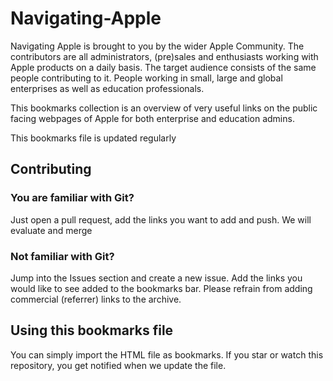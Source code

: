 # Navigating-Apple

Navigating Apple is brought to you by the wider Apple Community. The contributors are all administrators, (pre)sales and enthusiasts working with Apple products on a daily basis. The target audience consists of the same people contributing to it. People working in small, large and global enterprises as well as education professionals.

This bookmarks collection is an overview of very useful links on the public facing webpages of Apple for both enterprise and education admins. 

This bookmarks file is updated regularly 

## Contributing
### You are familiar with Git?
Just open a pull request, add the links you want to add and push. We will evaluate and merge

### Not familiar with Git?
Jump into the Issues section and create a new issue. Add the links you would like to see added to the bookmarks bar. Please refrain from adding commercial (referrer) links to the archive.

## Using this bookmarks file
You can simply import the HTML file as bookmarks. 
If you star or watch this repository, you get notified when we update the file.
